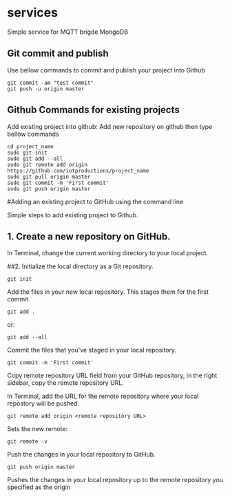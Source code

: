 # services
Simple service for MQTT brigde MongoDB
## Git commit and publish
Use bellow commands to commit and publish your project into Github
```
git commit -am "test commit"
git push -u origin master
```
## Github Commands for existing projects
Add existing project into github: Add new repository on github then type bellow commands
```
cd project_name
sudo git init
sudo git add --all
sudo git remote add origin https://github.com/iotproductions/project_name
sudo git pull origin master
sudo git commit -m 'First commit'
sudo git push origin master
```
#Adding an existing project to GitHub using the command line

Simple steps to add existing project to Github.

## 1. Create a new repository on GitHub.
In Terminal, change the current working directory to your local project.

##2. Initialize the local directory as a Git repository.

	git init
	
Add the files in your new local repository. This stages them for the first commit.

	git add .

or:
	
	git add --all

Commit the files that you've staged in your local repository.

	git commit -m 'First commit'


Copy remote repository URL field from your GitHub repository, in the right sidebar, copy the remote repository URL.

In Terminal, add the URL for the remote repository where your local repostory will be pushed.

	git remote add origin <remote repository URL>
	
Sets the new remote:
	
	git remote -v

Push the changes in your local repository to GitHub.

	git push origin master

Pushes the changes in your local repository up to the remote repository you specified as the origin
